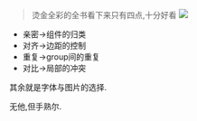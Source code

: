 >烫金全彩的全书看下来只有四点,十分好看
>![](https://o4dyfn0ef.qnssl.com/image/foryoudesign.jpeg?imageView2/2/h/200)

- 亲密->组件的归类
- 对齐->边距的控制
- 重复->group间的重复
- 对比->局部的冲突

其余就是字体与图片的选择. 

无他,但手熟尔.